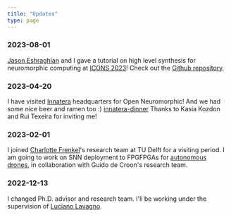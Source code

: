 ```yaml
---
title: "Updates"
type: page
---
```


### 2023-08-01

[Jason Eshraghian](https://jasoneshraghian.com) and I gave a tutorial on high level synthesis for neuromorphic computing at [ICONS 2023](https://icons.ornl.gov/schedule/)! Check out the [Github repository](https://github.com/fabrizio-ottati/icons23-tutorial).

### 2023-04-20

I have visited [Innatera](https://www.innatera.com/) headquarters for Open Neuromorphic! And we had some nice beer and ramen too :) 
[innatera-dinner](innatera-dinner.jpeg)
Thanks to Kasia Kozdon and Rui Texeira for inviting me!

### 2023-02-01

I joined [Charlotte Frenkel](https://chfrenkel.github.io)'s research team at TU Delft for a visiting period. I am going to work on SNN deployment to FPGFPGAs for [autonomous drones](https://mavlab.tudelft.nl/research-topics/), in collaboration with Guido de Croon's research team.

### 2022-12-13

I changed Ph.D. advisor and research team. I'll be working under the supervision of [Luciano Lavagno](https://scholar.google.com/citations?user=tRCNWC4AAAAJ&hl=en&oi=ao).
